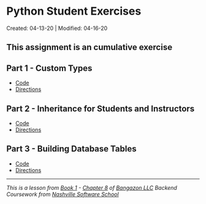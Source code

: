# Python Student Exercises

Created: 04-13-20 | Modified: 04-16-20

This assignment is an cumulative exercise
---
## Part 1 - Custom Types
- [Code](https://github.com/TrinityTerry/py-student-exercises/blob/part-1/student-exercises/main.py)
- [Directions](https://github.com/TrinityTerry/py-student-exercises/blob/master/directions/part-one.md)

## Part 2 - Inheritance for Students and Instructors
- [Code](https://github.com/TrinityTerry/py-student-exercises/blob/part-2/student_exercises/nss_items/nss_person.py)
- [Directions](https://github.com/TrinityTerry/py-student-exercises/blob/master/directions/part-two.md)


## Part 3 - Building Database Tables
- [Code](https://github.com/TrinityTerry/py-student-exercises/blob/master/studentexercises.sql)
- [Directions](https://github.com/TrinityTerry/py-student-exercises/blob/master/directions/part-three.md)


---
_This is a lesson from [Book 1](https://github.com/nashville-software-school/bangazon-llc/tree/master/book-1-orientation) - [Chapter 8](https://github.com/nashville-software-school/bangazon-llc/blob/master/book-1-orientation/chapters/FUNCTIONS_INTRO.md) of [Bangazon LLC](https://github.com/nashville-software-school/bangazon-llc) Backend Coursework from [Nashville Software School](https://github.com/nashville-software-school)_